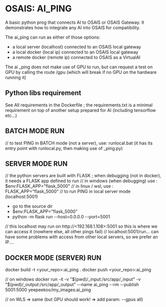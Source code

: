 # OSAIS: AI_PING
A basic python prog that connects AI to OSAIS or OSAIS Gateway. It demonstrates how to integrate any AI into OSAIS for compatibility.

The ai_ping can run as either of those options:
 - a local server (localhost) connected to an OSAIS local gateway
 - a local docker (local ip) connected to an OSAIS local gateway
 - a remote docker (remote ip) connected to OSAIS as a VirtualAI

The ai _ping does not make use of GPU to run, but can request a test on GPU by calling the route /gpu (which will break if no GPU on the hardware running it)

## Python libs requirement

See All requirements in the Dockerfile ; the requirements.txt is a minimal requirement on top of another setup prepared for AI (including tensorflow etc...)

## BATCH MODE RUN
// to test PING in BATCH mode (not a server), use: runlocal.bat  (it has its entry point with runlocal.py, then making use of _ping.py)

## SERVER MODE RUN
// the python servers are built with FLASK ; when debugging (not in docker), it needs a FLASK app defined to run
// in windows (when debugging) use :  $env:FLASK_APP="flask_5000"
// in linux / wsl, use :  FLASK_APP="flask_5000"
// to run PING in local server mode (localhost:5001)
  - go to the source dir
  - $env:FLASK_APP="flask_5000"
  - python -m flask run --host=0.0.0.0 --port=5001   

  // this localhost may run on http://<192.168.1.108>:5001   so this is where we can access it (nowhere else, all other pings fail)
  // localhost:5001/run... can have some problems with access from other local servers, so we prefer an IP....

## DOCKER MODE (SERVER) RUN
docker build -t <your_repo>:ai_ping .
docker push <your_repo>:ai_ping

// on windows
docker run -it -v "$(pwd)/_input:/src/app/_input" -v "$(pwd)/_output:/src/app/_output" --name ai_ping --rm --publish 5001:5000 yeepeekoo/my_images:ai_ping

// on WLS => same (but GPU should work! => add param: --gpus all)
